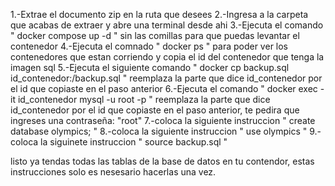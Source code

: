 1.-Extrae el documento zip en la ruta que desees 
2.-Ingresa a la carpeta que acabas de extraer y abre una terminal desde ahi
3.-Ejecuta el comando " docker compose up -d " sin las comillas para que puedas levantar el contenedor
4.-Ejecuta el comnado " docker ps " para poder ver los contenedores que estan corriendo y copia el id del contenedor que tenga la imagen sql
5.-Ejecuta el siguiente comando " docker cp backup.sql id_contenedor:/backup.sql " reemplaza la parte que dice id_contenedor por el id que copiaste en el paso anterior
6.-Ejecuta el comando " docker exec -it id_contenedor mysql -u root -p " reemplaza la parte que dice id_contenedor por el id que copiaste en el paso anterior, te pedira que ingreses una contraseña: "root"
7.-coloca la siguiente instruccion " create database olympics; "
8.-coloca la siguiente instruccion " use olympics "
9.-coloca la siguinete instruccion " source backup.sql "

listo ya tendas todas las tablas de la base de datos en tu contendor, estas instrucciones solo es nesesario hacerlas una vez.
